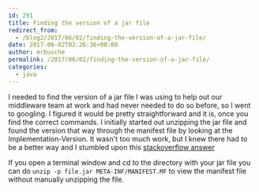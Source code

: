 ```yaml
---
id: 291
title: Finding the version of a jar file
redirect_from:
  - /blog2/2017/06/02/finding-the-version-of-a-jar-file/
date: 2017-06-02T02:26:36+00:00
author: mrbusche
permalink: /2017/06/02/finding-the-version-of-a-jar-file/
categories:
  - java
---
```


I needed to find the version of a jar file I was using to help out our middleware team at work and had never needed to do so before, so I went to googling. I figured it would be pretty straightforward and it is, once you find the correct commands. I initially started out unzipping the jar file and found the version that way through the manifest file by looking at the Implementation-Version. It wasn't too much work, but I knew there had to be a better way and I stumbled upon this [stackoverflow answer](https://stackoverflow.com/a/38313502/1065868)

If you open a terminal window and cd to the directory with your jar file you can do `unzip -p file.jar META-INF/MANIFEST.MF` to view the manifest file without manually unzipping the file.
